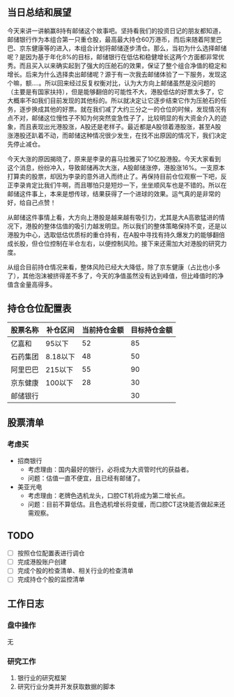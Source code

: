 ## 当日总结和展望

今天来讲一讲躺赢8持有邮储这个故事吧。坚持看我们的投资日记的朋友都知道，邮储银行作为本组合第一只重仓股，最高最大持仓60万港币，而后来随着阿里巴巴、京东健康等的进入，本组合计划将邮储逐步清仓。那么，当初为什么选择邮储呢？是因为基于年化8%的目标，邮储银行在低估和稳健增长这两个方面都非常优秀。而且买入以来确实起到了强大的压舱石的效果，保证了整个组合净值的稳定和增长。后来为什么选择卖出邮储呢？源于有一次我去邮储体验了一下服务，发现这个嘛，额....。所以回来经过反复权衡对比，认为大方向上邮储虽然是没问题的（主要是有国家扶持），但是能够翻倍的可能性不大，港股低估的好票太多了，它大概率不如我们目前发现的其他标的。所以就决定让它逐步结束它作为压舱石的任务，逐步换成其他的好票。就在我们减了大约三分之一的仓位的时候，发现情况有点不对，邮储这位慢性子不知为何突然变急性子了，比较明显的有大资金介入的迹象，而且表现出光港股涨，A股还是老样子。最近都是A股领着港股涨，甚至A股涨港股还趴着不动，而邮储这种情况很少发生，在找不出原因的情况下，我们决定先停止减仓。

今天大涨的原因揭晓了，原来是李录的喜马拉雅买了10亿股港股。今天大家看到这个消息，纷纷冲入，导致邮储再次大涨，A股邮储涨停，港股涨16%。一支原本打算卖的股票，却因为李录的意外进入而终止了。再保持目前仓位观察一下吧，反正李录肯定比我们牛啊，而且哪怕只是短炒一下，坐坐顺风车也是不错的。所以在邮储这件事上，本来是想传球，结果获得了一个进球的效果。运气真的是非常的好，给自己点赞！

从邮储这件事情上看，大方向上港股是越来越有吸引力，尤其是大A高歌猛进的情况下，港股的整体估值的吸引力越发明显。所以我们的整体策略保持不变，还是以港股为中心，选取低估优质标的重仓持有，在A股中寻找有持久爆发力的能够翻倍成长股，但仓位控制在半仓左右，以便控制风险。接下来还需加大对港股的研究力度。

从组合目前持仓情况来看，整体风险已经大大降低，除了京东健康（占比也小多了），其他泡沫被挤得差不多了，今天的净值虽然没有达到峰值，但比峰值时的净值含金量高得多。

## 持仓仓位配置表

| 股票名称 | 补仓区间 | 当前持仓金额 | 目标持仓金额 |
| -------- | -------- | ------------ | ------------ |
| 亿嘉和   | 95以下   | 52           | 85           |
| 石药集团 | 8.18以下 | 48           | 50           |
| 阿里巴巴 | 215以下  | 55           | 90           |
| 京东健康 | 100以下  | 28           | 30           |
| 邮储银行 |          |              | 30           |

## 股票清单

### 考虑买

* 招商银行
  * 考虑理由：国内最好的银行，必将成为大资管时代的获益者。
  * 问题：估值一直不便宜，且已经有邮储了。
* 美亚光电
  * 考虑理由：老牌色选机龙头，口腔CT机将成为第二增长点。
  * 问题：目前不算低估。且色选机增长将变缓，而口腔CT这块能否做起来还需观察。

## TODO

- [ ] 按照仓位配置表进行调仓
- [ ] 完成港股账户创建
- [ ] 完成个股的检查清单、相关行业的检查清单
- [ ] 完成持仓个股的监控清单

## 工作日志

### 盘中操作

无

### 研究工作

1. 银行业的研究框架
2. 研究行业分类并开发获取数据的脚本

